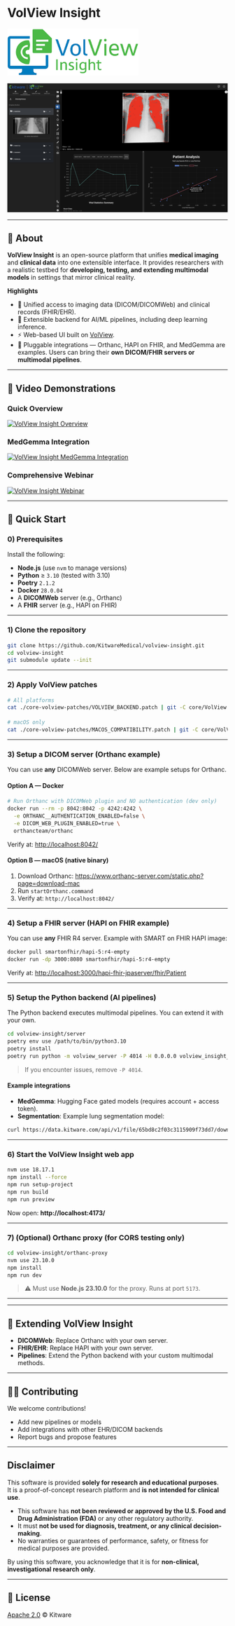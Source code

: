 # VolView Insight

<img src="volview-insight/resources/logo-remove-bg.png" alt="VolView Insight logo" width="300"/>

![VolView Insight Screenshot](./volview-insight/resources/example_screenshot.jpg)

---

## 📖 About

**VolView Insight** is an open-source platform that unifies **medical imaging** and **clinical data** into one extensible interface. It provides researchers with a realistic testbed for **developing, testing, and extending multimodal models** in settings that mirror clinical reality.  

**Highlights**
- 🔬 Unified access to imaging data (DICOM/DICOMWeb) and clinical records (FHIR/EHR).  
- 🧠 Extensible backend for AI/ML pipelines, including deep learning inference.  
- ⚡ Web-based UI built on [VolView](https://github.com/KitwareMedical/VolView).  
- 🔌 Pluggable integrations — Orthanc, HAPI on FHIR, and MedGemma are examples. Users can bring their **own DICOM/FHIR servers or multimodal pipelines**.

---

## 🎥 Video Demonstrations

### Quick Overview
[![VolView Insight Overview](https://img.youtube.com/vi/cfdlmkHQcCI/0.jpg)](https://www.youtube.com/watch?v=cfdlmkHQcCI)

### MedGemma Integration
[![VolView Insight MedGemma Integration](https://img.youtube.com/vi/RZ3OovuXEnk/0.jpg)](https://www.youtube.com/watch?v=RZ3OovuXEnk)

### Comprehensive Webinar
[![VolView Insight Webinar](https://img.youtube.com/vi/wItblBkxJw0/0.jpg)](https://www.youtube.com/watch?v=wItblBkxJw0)

---

## 🚀 Quick Start

### 0) Prerequisites

Install the following:
- **Node.js** (use `nvm` to manage versions)
- **Python** ≥ `3.10` (tested with 3.10)
- **Poetry** `2.1.2`
- **Docker** `28.0.04`
- A **DICOMWeb** server (e.g., Orthanc)
- A **FHIR** server (e.g., HAPI on FHIR)

---

### 1) Clone the repository

```bash
git clone https://github.com/KitwareMedical/volview-insight.git
cd volview-insight
git submodule update --init
```

---

### 2) Apply VolView patches

```bash
# All platforms
cat ./core-volview-patches/VOLVIEW_BACKEND.patch | git -C core/VolView apply

# macOS only
cat ./core-volview-patches/MACOS_COMPATIBILITY.patch | git -C core/VolView apply
```

---

### 3) Setup a DICOM server (Orthanc example)

You can use **any** DICOMWeb server. Below are example setups for Orthanc.

#### Option A — Docker

```bash
# Run Orthanc with DICOMWeb plugin and NO authentication (dev only)
docker run --rm -p 8042:8042 -p 4242:4242 \
  -e ORTHANC__AUTHENTICATION_ENABLED=false \
  -e DICOM_WEB_PLUGIN_ENABLED=true \
  orthancteam/orthanc
```

Verify at: [http://localhost:8042/](http://localhost:8042/)

#### Option B — macOS (native binary)

1. Download Orthanc: <https://www.orthanc-server.com/static.php?page=download-mac>  
2. Run `startOrthanc.command`  
3. Verify at: `http://localhost:8042/`

---

### 4) Setup a FHIR server (HAPI on FHIR example)

You can use **any** FHIR R4 server. Example with SMART on FHIR HAPI image:

```bash
docker pull smartonfhir/hapi-5:r4-empty
docker run -dp 3000:8080 smartonfhir/hapi-5:r4-empty
```

Verify at: [http://localhost:3000/hapi-fhir-jpaserver/fhir/Patient](http://localhost:3000/hapi-fhir-jpaserver/fhir/Patient)

---

### 5) Setup the Python backend (AI pipelines)

The Python backend executes multimodal pipelines. You can extend it with your own.

```bash
cd volview-insight/server
poetry env use /path/to/bin/python3.10
poetry install
poetry run python -m volview_server -P 4014 -H 0.0.0.0 volview_insight_methods.py
```

> If you encounter issues, remove `-P 4014`.

#### Example integrations
- **MedGemma**: Hugging Face gated models (requires account + access token).  
- **Segmentation**: Example lung segmentation model:

```bash
curl https://data.kitware.com/api/v1/file/65bd8c2f03c3115909f73dd7/download --output segmentLungsModel-v1.0.ckpt
```

---

### 6) Start the VolView Insight web app

```bash
nvm use 18.17.1
npm install --force
npm run setup-project
npm run build
npm run preview
```

Now open: **http://localhost:4173/**

---

### 7) (Optional) Orthanc proxy (for CORS testing only)

```bash
cd volview-insight/orthanc-proxy
nvm use 23.10.0
npm install
npm run dev
```

> ⚠️ Must use **Node.js 23.10.0** for the proxy. Runs at port `5173`.

---

---

## 🧩 Extending VolView Insight

- **DICOMWeb**: Replace Orthanc with your own server.  
- **FHIR/EHR**: Replace HAPI with your own server.  
- **Pipelines**: Extend the Python backend with your custom multimodal methods.  

---

## 🧑‍💻 Contributing

We welcome contributions!

- Add new pipelines or models  
- Add integrations with other EHR/DICOM backends  
- Report bugs and propose features


---

## Disclaimer

This software is provided **solely for research and educational purposes**.  
It is a proof-of-concept research platform and **is not intended for clinical use**.  

- This software has **not been reviewed or approved by the U.S. Food and Drug Administration (FDA)** or any other regulatory authority.  
- It must **not be used for diagnosis, treatment, or any clinical decision-making**.  
- No warranties or guarantees of performance, safety, or fitness for medical purposes are provided.  

By using this software, you acknowledge that it is for **non-clinical, investigational research only**.

---

## 📜 License

[Apache 2.0](./LICENSE) © Kitware
